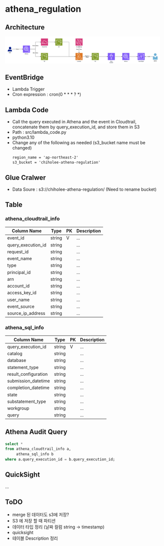 # athena_regulation

## Architecture
![](img/2024-01-26-10-19-23.png)

## EventBridge
- Lambda Trigger
- Cron expression : cron(0 * * * ? *)


## Lambda Code
- Call the query executed in Athena and the event in Cloudtrail, concatenate them by query_execution_id, and store them in S3
- Path : src/lambda_code.py
- python3.10
- Change any of the following as needed (s3_bucket name must be changed)
    ```
    region_name = 'ap-northeast-2'
    s3_bucket = 'chiholee-athena-regulation'
    ```

## Glue Cralwer
- Data Soure : s3://chiholee-athena-regulation/ (Need to rename bucket)

## Table
### athena_cloudtrail_info
| Column Name | Type | PK | Description |
| -------- | -------- | -------- | -------- |
| event_id | string | V | ... |
| query_execution_id | string |  | ... |
| request_id | string |  | ... |
| event_name | string |  | ... |
| type | string |  | ... |
| principal_id | string |  | ... |
| arn | string |  | ... |
| account_id | string |  | ... |
| access_key_id | string |  | ... |
| user_name | string |  | ... |
| event_source | string |  | ... |
| source_ip_address | string |  | ... |


### athena_sql_info
| Column Name | Type | PK  | Description |
| ----------- | ---- | --- | ----------- |
| query_execution_id | string | V | ...|
| catalog | string | | ...|
| database | string | | ...|
| statement_type | string | | ...|
| result_configuration | string | | ...|
| submission_datetime | string | | ...|
| completion_datetime | string | | ...|
| state | string | | ...|
| substatement_type | string | | ...|
| workgroup | string | | ...|
| query | string | | ...|


## Athena Audit Query
```sql
select *
from athena_cloudtrail_info a,
     athena_sql_info b
where a.query_execution_id = b.query_execution_id;
```

## QuickSight
...


## ToDO
- merge 된 데이터도 s3에 저장?
- S3 에 저장 할 때 파티션
- 데이터 타입 정리 (날짜 컬럼 string -> timestamp)
- quicksight
- 테이블 Description 정리